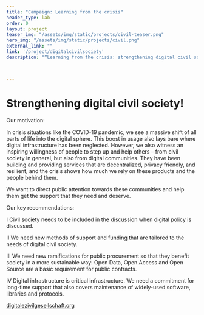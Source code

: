 ```yaml
---
title: "Campaign: Learning from the crisis"
header_type: lab
order: 0
layout: project
teaser_img: "/assets/img/static/projects/civil-teaser.png"
hero_img: "/assets/img/static/projects/civil.png"
external_link: ""
link: '/project/digitalcivilsociety'
description: "“Learning from the crisis: strengthening digital civil society!” – We initiated an open letter that got signed by more than 30 organizations. We demand better government support for civil society organizations that build crucial digital infrastructure and make knowledge accessible."



---
```

<h1>Strengthening digital civil society!</h1>
<p>
<p>Our motivation:</p>
<p>In crisis situations like the COVID-19 pandemic, we see a massive shift of all parts of life into the digital sphere. This boost in usage also lays bare where digital infrastructure has been neglected. However, we also witness an inspiring willingness of people to step up and help others – from civil society in general, but also from digital communities. They have been building and providing services that are decentralized, privacy friendly, and resilient, and the crisis shows how much we rely on these products and the people behind them. 
</p>

<p>
We want to direct public attention towards these communities and help them get the support that they need and deserve. 
</p>

<p>
<p>Our key recommendations:</p>
<p>I Civil society needs to be included in the discussion when digital policy is discussed.</p>
<p>II We need new methods of support and funding that are tailored to the needs of digital civil society.</p>
<p>III We need new ramifications for public procurement so that they benefit society in a more sustainable way: Open Data, Open Access and Open Source are a basic requirement for public contracts.</p>
<p>IV Digital infrastructure is critical infrastructure. We need a commitment for long-time support that also covers maintenance of widely-used software, libraries and protocols.</p>
 
</p>


<p><a href="https://digitalezivilgesellschaft.org/" target="_blank">digitalezivilgesellschaft.org</a></p>




